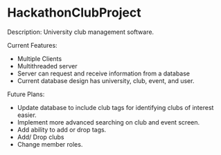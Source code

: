 # HackathonClubProject
Description: University club management software.

Current Features:
- Multiple Clients
- Multithreaded server
- Server can request and receive information from a database
- Current database design has university, club, event, and user.

Future Plans:
- Update database to include club tags for identifying clubs of interest easier.
- Implement more advanced searching on club and event screen.
- Add ability to add or drop tags.
- Add/ Drop clubs
- Change member roles.


